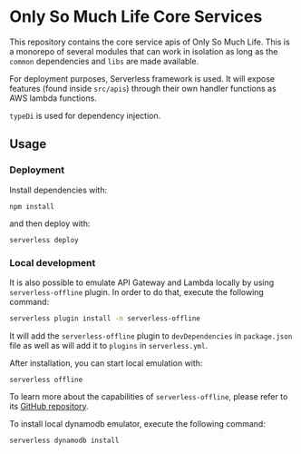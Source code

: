 # Only So Much Life Core Services

This repository contains the core service apis of Only So Much Life.
This is a monorepo of several modules that can work in isolation as long as the `common` 
dependencies and `libs` are made available.

For deployment purposes, Serverless framework is used. It will expose features (found inside `src/apis`)
through their own handler functions as AWS lambda functions.

`typeDi` is used for dependency injection.

## Usage

### Deployment

Install dependencies with:

```
npm install
```

and then deploy with:

```
serverless deploy
```

### Local development

It is also possible to emulate API Gateway and Lambda locally by using `serverless-offline` plugin. In order to do that, execute the following command:

```bash
serverless plugin install -n serverless-offline
```

It will add the `serverless-offline` plugin to `devDependencies` in `package.json` file as well as will add it to `plugins` in `serverless.yml`.

After installation, you can start local emulation with:

```
serverless offline
```

To learn more about the capabilities of `serverless-offline`, please refer to its [GitHub repository](https://github.com/dherault/serverless-offline).

To install local dynamodb emulator, execute the following command:

```bash
serverless dynamodb install
```

